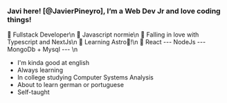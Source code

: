 ### Javi here! [@JavierPineyro], I’m a Web Dev Jr and love coding things!

🍊 Fullstack Developer\n
🍊 Javascript normie\n
🍊 Falling in love with Typescript and NextJs\n
🍊 Learning Astro🚀!\n
🍊 React --- NodeJs --- MongoDb + Mysql --- \n 

* I'm kinda good at english
* Always learning
* In college studying Computer Systems Analysis
* About to learn german or portuguese
* Self-taught
